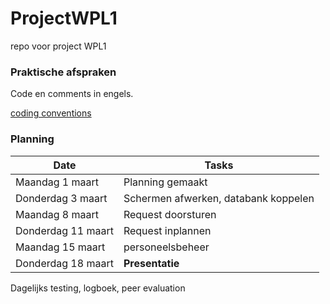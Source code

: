 # ProjectWPL1
repo voor project WPL1

### Praktische afspraken
Code en comments in engels.

[coding conventions](https://docs.microsoft.com/en-us/dotnet/csharp/programming-guide/inside-a-program/coding-conventions)

### Planning

|Date|Tasks|
|---|---|
|Maandag 1 maart|Planning gemaakt|
|Donderdag 3 maart|Schermen afwerken, databank koppelen|
|Maandag 8 maart|Request doorsturen|
|Donderdag 11 maart|Request inplannen|
|Maandag 15 maart|personeelsbeheer|
|Donderdag 18 maart| **Presentatie**|

Dagelijks testing, logboek, peer evaluation


